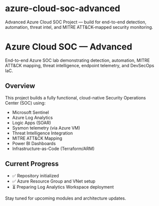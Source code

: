 # azure-cloud-soc-advanced
Advanced Azure Cloud SOC Project —  build for end-to-end detection, automation, threat intel, and MITRE ATT&amp;CK-mapped security monitoring.
# Azure Cloud SOC — Advanced
End-to-end Azure SOC lab demonstrating detection, automation, MITRE ATT&CK mapping, threat intelligence, endpoint telemetry, and DevSecOps IaC.

## Overview
This project builds a fully functional, cloud-native Security Operations Center (SOC) using:
- Microsoft Sentinel  
- Azure Log Analytics  
- Logic Apps (SOAR)  
- Sysmon telemetry (via Azure VM)  
- Threat Intelligence Integration  
- MITRE ATT&CK Mapping  
- Power BI Dashboards  
- Infrastructure-as-Code (Terraform/ARM)

## Current Progress
- ✅ Repository initialized  
- ✅ Azure Resource Group and VNet setup  
- ⏳ Preparing Log Analytics Workspace deployment  

Stay tuned for upcoming modules and architecture updates.
